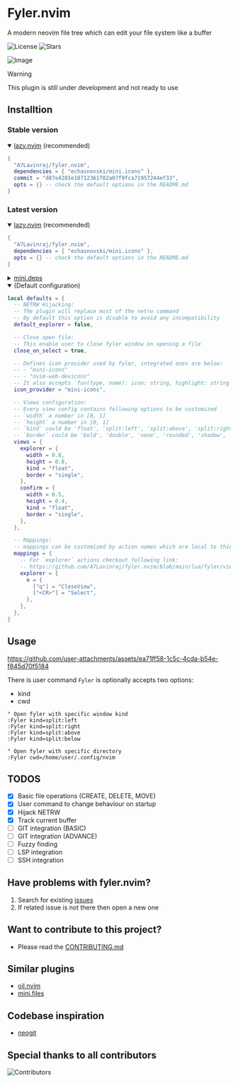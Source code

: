 # Fyler.nvim

A modern neovim file tree which can edit your file system like a buffer

![License](https://img.shields.io/github/license/A7Lavinraj/fyler.nvim?style=for-the-badge&logo=starship&color=ee999f&logoColor=D9E0EE&labelColor=302D41)
![Stars](https://img.shields.io/github/stars/A7Lavinraj/fyler.nvim?style=for-the-badge&logo=starship&color=c69ff5&logoColor=D9E0EE&labelColor=302D41)

![Image](https://github.com/user-attachments/assets/cf3d7904-d5dd-4c15-94cd-eaecd38ddc1e)

> [!WARNING]
> This plugin is still under development and not ready to use

## Installtion

### Stable version

<details open>
  <summary><a href="https://github.com/folke/lazy.nvim">lazy.nvim</a> (recommended)</summary>

```lua
{
  "A7Lavinraj/fyler.nvim",
  dependencies = { "echasnovski/mini.icons" },
  commit = "d87e4281e18712361f82a07f9fca71957244ef33",
  opts = {} -- check the default options in the README.md
}
```

</details>

### Latest version

<details open>
  <summary><a href="https://github.com/folke/lazy.nvim">lazy.nvim</a> (recommended)</summary>

```lua
{
  "A7Lavinraj/fyler.nvim",
  dependencies = { "echasnovski/mini.icons" },
  opts = {} -- check the default options in the README.md
}
```

</details>

<details>
  <summary><a href="https://github.com/echasnovski/mini.deps">mini.deps</a></summary>

```lua
add({
  source = 'A7Lavinraj/fyler.nvim',
  depends = { 'echasnovski/mini.icons' },
})
```

</details>

<details open>
  <summary>(Default configuration)</summary>

```lua
local defaults = {
  -- NETRW Hijacking:
  -- The plugin will replace most of the netrw command
  -- By default this option is disable to avoid any incompatibility
  default_explorer = false,

  -- Close open file:
  -- This enable user to close fyler window on opening a file
  close_on_select = true,

  -- Defines icon provider used by fyler, integrated ones are below:
  -- - "mini-icons"
  -- - "nvim-web-devicons"
  -- It also accepts `fun(type, name): icon: string, highlight: string`
  icon_provider = "mini-icons",

  -- Views configuration:
  -- Every view config contains following options to be customized
  -- `width` a number in [0, 1]
  -- `height` a number in [0, 1]
  -- `kind` could be 'float', 'split:left', 'split:above', 'split:right', 'split:below'
  -- `border` could be 'bold', 'double', 'none', 'rounded', 'shadow', 'single', 'solid'
  views = {
    explorer = {
      width = 0.8,
      height = 0.8,
      kind = "float",
      border = "single",
    },
    confirm = {
      width = 0.5,
      height = 0.4,
      kind = "float",
      border = "single",
    },
  },

  -- Mappings:
  -- mappings can be customized by action names which are local to thier view
  mappings = {
    -- For `explorer` actions checkout following link:
    -- https://github.com/A7Lavinraj/fyler.nvim/blob/main/lua/fyler/views/explorer/actions.lua
    explorer = {
      n = {
        ["q"] = "CloseView",
        ["<CR>"] = "Select",
      },
    },
  },
}
```

</details>

## Usage

<https://github.com/user-attachments/assets/ea71ff58-1c5c-4cda-b54e-f845d70f5184>

There is user command `Fyler` is optionally accepts two options:

- kind
- cwd

```vim
" Open fyler with specific window kind
:Fyler kind=split:left
:Fyler kind=split:right
:Fyler kind=split:above
:Fyler kind=split:below

" Open fyler with specific directory
:Fyler cwd=/home/user/.config/nvim
```

## TODOS

- [x] Basic file operations (CREATE, DELETE, MOVE)
- [x] User command to change behaviour on startup
- [x] Hijack NETRW
- [x] Track current buffer
- [ ] GIT integration (BASIC)
- [ ] GIT integration (ADVANCE)
- [ ] Fuzzy finding
- [ ] LSP integration
- [ ] SSH integration

## Have problems with fyler.nvim?

1. Search for existing [issues](https://github.com/A7Lavinraj/fyler.nvim/issues)
2. If related issue is not there then open a new one

## Want to contribute to this project?

- Please read the [CONTRIBUTING.md](https://github.com/A7Lavinraj/fyler.nvim/blob/main/CONTRIBUTING.md)

## Similar plugins

- [oil.nvim](https://github.com/stevearc/oil.nvim)
- [mini.files](https://github.com/echasnovski/mini.files)

## Codebase inspiration

- [neogit](https://github.com/NeogitOrg/neogit)

## Special thanks to all contributors

![Contributors](https://contrib.rocks/image?repo=A7Lavinraj/fyler.nvim)
